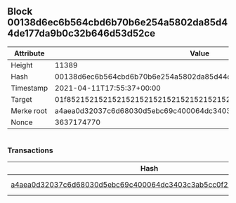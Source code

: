 ## Block 00138d6ec6b564cbd6b70b6e254a5802da85d44de177da9b0c32b646d53d52ce

Attribute | Value
--- | ---
Height | 11389
Hash | 00138d6ec6b564cbd6b70b6e254a5802da85d44de177da9b0c32b646d53d52ce
Timestamp | 2021-04-11T17:55:37+00:00
Target | 01f8521521521521521521521521521521521521521521521521521521521521
Merke root | a4aea0d32037c6d68030d5ebc69c400064dc3403c3ab5cc0f224cbdabce6cc44
Nonce | 3637174770

```

```

### Transactions

Hash | Amount
--- | ---
[a4aea0d32037c6d68030d5ebc69c400064dc3403c3ab5cc0f224cbdabce6cc44](a4aea0d32037c6d68030d5ebc69c400064dc3403c3ab5cc0f224cbdabce6cc44.md) | 10.00000000 SKEPTI 
